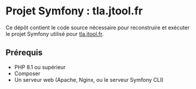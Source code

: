 # Projet Symfony : tla.jtool.fr

Ce dépôt contient le code source nécessaire pour reconstruire et exécuter le projet Symfony utilisé pour [tla.jtool.fr](http://tla.jtool.fr).

## Prérequis

- PHP 8.1 ou supérieur
- Composer
- Un serveur web (Apache, Nginx, ou le serveur Symfony CLI)


